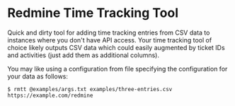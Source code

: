 Redmine Time Tracking Tool
==========================

Quick and dirty tool for adding time tracking entries from CSV data to
instances where you don't have API access. Your time tracking tool of choice
likely outputs CSV data which could easily augmented by ticket IDs and
activities (just add them as additional columns).

You may like using a configuration from file specifying the configuration for
your data as follows:
```
$ rmtt @examples/args.txt examples/three-entries.csv https://example.com/redmine
```
